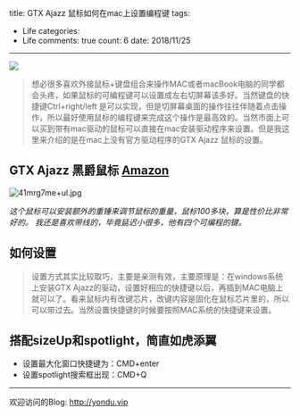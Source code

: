 title: GTX Ajazz 鼠标如何在mac上设置编程键
tags: 
  - Life
categories: 
  - Life
comments: true
count: 6
date: 2018/11/25
---
  [![](https://badge.juejin.im/entry/5c03ca916fb9a049d974f376/likes.svg?style=flat-square)](https://juejin.im/post/5c03ca616fb9a04a07301dc3)
> 想必很多喜欢外接鼠标+键盘组合来操作MAC或者macBook电脑的同学都会头疼，如果鼠标的可编程键可以设置成左右切屏幕该多好。当然键盘的快捷键Ctrl+right/left 是可以实现，但是切屏幕桌面的操作往往伴随着点击操作，所以最好使用鼠标的编程键来完成这个操作是最高效的。当然市面上可以买到带有mac驱动的鼠标可以直接在mac安装驱动程序来设置。但是我这里来介绍的是在mac上没有官方驱动程序的GTX Ajazz 鼠标的设置。

## GTX Ajazz 黑爵鼠标 [Amazon](https://www.amazon.com/Adjustable-Counterweight-Programmable-Framework-Mechanical/dp/B074B6NGF8/ref=asc_df_B074B6NGF8/?tag=hyprod-20&linkCode=df0&hvadid=312140313579&hvpos=1o1&hvnetw=g&hvrand=13445607586278534813&hvpone=&hvptwo=&hvqmt=&hvdev=c&hvdvcmdl=&hvlocint=&hvlocphy=2840&hvtargid=pla-569013735999&psc=1)

![41mrg7me+ul.jpg](/images/7419cbd7d576416eae25aa75ff9fb117.png)

*这个鼠标可以安装额外的重锤来调节鼠标的重量，鼠标100多块，算是性价比非常好的。 我还是喜欢带线的，毕竟延迟小很多，他有四个可编程的键。*

## 如何设置
> 设置方式其实比较取巧，主要是亲测有效，主要原理是：在windows系统上安装GTX Ajazz的驱动，设置好相应的快捷键以后，再插到MAC电脑上就可以了。看来鼠标内有改键芯片，改键内容是固化在鼠标芯片里的，所以可以带过去。当然设置快捷键的时候要按照MAC系统的快捷键来设置。

## 搭配sizeUp和spotlight，简直如虎添翼
- 设置最大化窗口快捷键为：CMD+enter 
- 设置spotlight搜索框出现：CMD+Q

-------
欢迎访问的Blog: http://yondu.vip
